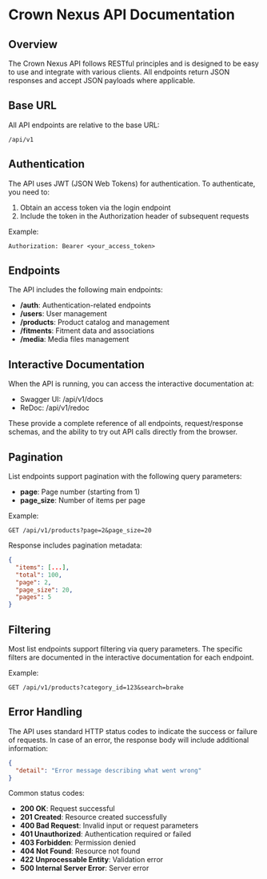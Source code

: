 # Crown Nexus API Documentation

## Overview

The Crown Nexus API follows RESTful principles and is designed to be easy to use and integrate with various clients. All endpoints return JSON responses and accept JSON payloads where applicable.

## Base URL

All API endpoints are relative to the base URL:

```
/api/v1
```

## Authentication

The API uses JWT (JSON Web Tokens) for authentication. To authenticate, you need to:

1. Obtain an access token via the login endpoint
2. Include the token in the Authorization header of subsequent requests

Example:

```
Authorization: Bearer <your_access_token>
```

## Endpoints

The API includes the following main endpoints:

- **/auth**: Authentication-related endpoints
- **/users**: User management
- **/products**: Product catalog and management
- **/fitments**: Fitment data and associations
- **/media**: Media files management

## Interactive Documentation

When the API is running, you can access the interactive documentation at:

- Swagger UI: /api/v1/docs
- ReDoc: /api/v1/redoc

These provide a complete reference of all endpoints, request/response schemas, and the ability to try out API calls directly from the browser.

## Pagination

List endpoints support pagination with the following query parameters:

- **page**: Page number (starting from 1)
- **page_size**: Number of items per page

Example:

```
GET /api/v1/products?page=2&page_size=20
```

Response includes pagination metadata:

```json
{
  "items": [...],
  "total": 100,
  "page": 2,
  "page_size": 20,
  "pages": 5
}
```

## Filtering

Most list endpoints support filtering via query parameters. The specific filters are documented in the interactive documentation for each endpoint.

Example:

```
GET /api/v1/products?category_id=123&search=brake
```

## Error Handling

The API uses standard HTTP status codes to indicate the success or failure of requests. In case of an error, the response body will include additional information:

```json
{
  "detail": "Error message describing what went wrong"
}
```

Common status codes:

- **200 OK**: Request successful
- **201 Created**: Resource created successfully
- **400 Bad Request**: Invalid input or request parameters
- **401 Unauthorized**: Authentication required or failed
- **403 Forbidden**: Permission denied
- **404 Not Found**: Resource not found
- **422 Unprocessable Entity**: Validation error
- **500 Internal Server Error**: Server error
